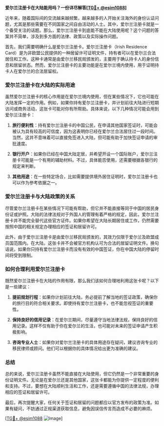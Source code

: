 **爱尔兰注册卡在大陆能用吗？一份详尽解答[[TG💪+ @esim1088](https://t.me/s/esim1088)]**

近年来，随着国际间的交流越来越频繁，越来越多的人开始关注海外的身份认证问题，尤其是那些需要在不同国家之间自由活动的人士。其中，爱尔兰注册卡就是一个备受关注的话题。那么，爱尔兰注册卡到底能不能在大陆使用呢？这个问题的答案并不简单，涉及到多方面的法律、政策以及实际操作问题。

首先，我们需要明确什么是爱尔兰注册卡。爱尔兰注册卡（Irish Residence Card）是为非欧盟公民提供的一种居留许可证明文件，持有者可以在爱尔兰合法居住和工作。这种卡通常是由爱尔兰移民局颁发的，主要用于确认持卡人的身份信息和居留状态。然而，爱尔兰注册卡的主要功能是在爱尔兰境内使用，用于证明持卡人在爱尔兰的合法居留权。

### 爱尔兰注册卡在大陆的实际用途

虽然爱尔兰注册卡的核心作用是在爱尔兰境内使用，但在某些情况下，它也可能在大陆发挥一定的作用。例如，如果你持有爱尔兰注册卡，并计划前往大陆进行短期访问或商务活动，这张卡可能对你有所帮助。具体来说，以下几种情况可能会用到爱尔兰注册卡：

1. **旅行便利性**：持有爱尔兰注册卡的中国公民，在申请其他国家签证时，可能会被认为具有较高的可信度，因为这表明你已经在爱尔兰合法居住过一段时间。当然，这并不意味着可以直接免签进入大陆，但可能有助于加快签证申请的审批速度。

2. **银行开户**：如果你已经在中国大陆定居，并希望开设一个国际账户，爱尔兰注册卡可能是一个有用的辅助材料。不过，具体能否使用，还需要根据各银行的规定来判断。

3. **其他用途**：在一些特定场合，比如需要提供境外居住证明时，爱尔兰注册卡也可以作为参考依据之一。

### 爱尔兰注册卡与大陆政策的关系

尽管爱尔兰注册卡在某些情况下可能有帮助，但它并不能直接等同于中国的居民身份证或护照。大陆的法律法规对于外国人的管理有着严格的规定，因此，爱尔兰注册卡并不能完全替代这些官方证件。如果你希望在大陆长期居住或工作，仍然需要按照中国的相关规定办理相应的签证和居留许可。

此外，由于爱尔兰注册卡是由爱尔兰移民局颁发的，其效力仅限于爱尔兰及欧盟成员国范围内。在大陆，这张卡并不会被官方机构认可为合法的居留证明文件。换句话说，如果你只持有爱尔兰注册卡而没有有效的中国签证，你在中国大陆的停留时间将受到限制。

### 如何合理利用爱尔兰注册卡

既然爱尔兰注册卡在大陆的作用有限，那么我们该如何合理地利用这张卡呢？以下是一些建议：

1. **提前规划行程**：如果你计划前往大陆，务必提前了解当地的签证政策，确保你的旅行目的符合相关要求。即使持有爱尔兰注册卡，也不能忽视签证的重要性。

2. **保持良好的信用记录**：在爱尔兰期间，尽量遵守当地法律法规，保持良好的信用记录。这样不仅有助于你在爱尔兰的生活，也可能对未来的签证申请产生积极影响。

3. **咨询专业人士**：如果你对爱尔兰注册卡的具体用途存在疑问，建议咨询专业的移民律师或顾问。他们可以根据你的具体情况给出更为准确的建议。

### 总结

总的来说，爱尔兰注册卡虽然不能直接在大陆使用，但它仍然是一个非常重要的身份证明文件。无论是在爱尔兰还是其他国家，这张卡都能为你提供一定程度的便利和支持。不过，要想在大陆顺利生活和工作，还是需要遵循中国的法律法规，办理相应的签证和居留许可。

最后，再次提醒大家，任何关于签证和居留的问题都应以官方发布的政策为准。如果有疑问，不妨通过正规渠道获取信息，避免因误信传言而造成不必要的麻烦。

[[TG💪+ @esim1088](https://t.me/s/esim1088) ![Image](https://i.postimg.cc/4NQfJmqS/Snipaste-2025-05-13-00-14-12.png)]